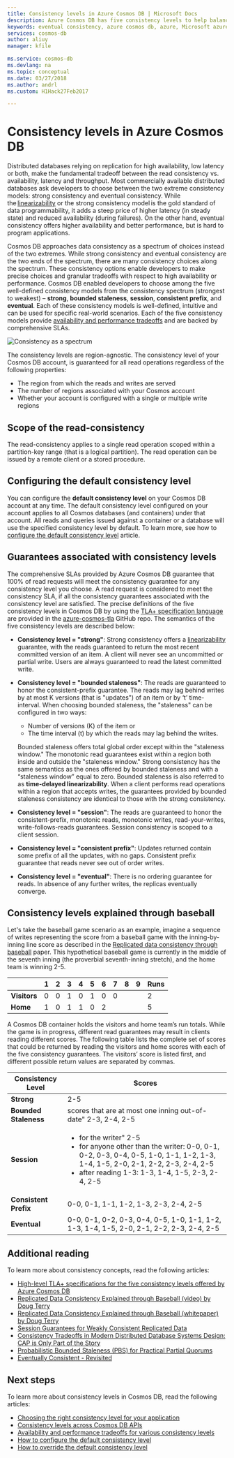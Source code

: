 ```yaml
---
title: Consistency levels in Azure Cosmos DB | Microsoft Docs
description: Azure Cosmos DB has five consistency levels to help balance eventual consistency, availability, and latency trade-offs.
keywords: eventual consistency, azure cosmos db, azure, Microsoft azure
services: cosmos-db
author: aliuy
manager: kfile

ms.service: cosmos-db
ms.devlang: na
ms.topic: conceptual
ms.date: 03/27/2018
ms.author: andrl
ms.custom: H1Hack27Feb2017

---
```

# Consistency levels in Azure Cosmos DB

Distributed databases relying on replication for high availability, low latency or both, make the fundamental tradeoff between the read consistency vs. availability, latency and throughput. Most commercially available distributed databases ask developers to choose between the two extreme consistency models: strong consistency and eventual consistency. While the [linearizability](http://cs.brown.edu/~mph/HerlihyW90/p463-herlihy.pdf) or the strong consistency model is the gold standard of data programmability, it adds a steep price of higher latency (in steady state) and reduced availability (during failures). On the other hand, eventual consistency offers higher availability and better performance, but is hard to program applications.

Cosmos DB approaches data consistency as a spectrum of choices instead of the two extremes. While strong consistency and eventual consistency are the two ends of the spectrum, there are many consistency choices along the spectrum. These consistency options enable developers to make precise choices and granular tradeoffs with respect to high availability or performance. Cosmos DB enabled developers to choose among the five well-defined consistency models from the consistency spectrum (strongest to weakest) – **strong**, **bounded staleness**, **session**, **consistent prefix**, and **eventual**. Each of these consistency models is well-defined, intuitive and can be used for specific real-world scenarios. Each of the five consistency models provide [availability and performance tradeoffs](consistency-levels-tradeoffs.md) and are backed by comprehensive SLAs.

![Consistency as a spectrum](./media/consistency-levels/five-consistency-levels.png)

The consistency levels are region-agnostic. The consistency level of your Cosmos DB account, is guaranteed for all read operations regardless of the following properties:

- The region from which the reads and writes are served
- The number of regions associated with your Cosmos account
- Whether your account is configured with a single or multiple write regions

## Scope of the read-consistency

The read-consistency applies to a single read operation scoped within a partition-key range (that is a logical partition). The read operation can be issued by a remote client or a stored procedure.

## Configuring the default consistency level

You can configure the **default consistency level** on your Cosmos DB account at any time. The default consistency level configured on your account applies to all Cosmos databases (and containers) under that account. All reads and queries issued against a container or a database will use the specified consistency level by default. To learn more, see how to [configure the default consistency level](how-to-manage-consistency.md#configure-the-default-consistency-level) article.

## Guarantees associated with consistency levels

The comprehensive SLAs provided by Azure Cosmos DB guarantee that 100% of read requests will meet the consistency guarantee for any consistency level you choose. A read request is considered to meet the consistency SLA, if all the consistency guarantees associated with the consistency level are satisfied. The precise definitions of the five consistency levels in Cosmos DB by using the [TLA+ specification language](http://lamport.azurewebsites.net/tla/tla.html) are provided in the [azure-cosmos-tla](https://github.com/Azure/azure-cosmos-tla) GitHub repo. The semantics of the five consistency levels are described below:

- **Consistency level = "strong"**: Strong consistency offers a [linearizability](https://aphyr.com/posts/313-strong-consistency-models) guarantee, with the reads guaranteed to return the most recent committed version of an item. A client will never see an uncommitted or partial write. Users are always guaranteed to read the latest committed write.

- **Consistency level = "bounded staleness"**: The reads are guaranteed to honor the consistent-prefix guarantee. The reads may lag behind writes by at most K versions (that is "updates") of an item or by ‘t’ time-interval. When choosing bounded staleness, the "staleness" can be configured in two ways: 

  * Number of versions (K) of the item or
  * The time interval (t) by which the reads may lag behind the writes. 

  Bounded staleness offers total global order except within the "staleness window." The monotonic read guarantees exist within a region both inside and outside the "staleness window." Strong consistency has the same semantics as the ones offered by bounded staleness and with a “staleness window” equal to zero. Bounded staleness is also referred to as **time-delayed linearizability**. When a client performs read operations within a region that accepts writes, the guarantees provided by bounded staleness consistency are identical to those with the strong consistency.

- **Consistency level = "session"**: The reads are guaranteed to honor the consistent-prefix, monotonic reads, monotonic writes, read-your-writes, write-follows-reads guarantees. Session consistency is scoped to a client session.

- **Consistency level = "consistent prefix"**: Updates returned contain some prefix of all the updates, with no gaps. Consistent prefix guarantee that reads never see out of order writes.

- **Consistency level = "eventual"**: There is no ordering guarantee for reads. In absence of any further writes, the replicas eventually converge.

## Consistency levels explained through baseball

Let's take the baseball game scenario as an example, imagine a sequence of writes representing the score from a baseball game with the inning-by-inning line score as described in the [Replicated data consistency through baseball](https://www.microsoft.com/en-us/research/wp-content/uploads/2011/10/ConsistencyAndBaseballReport.pdf) paper. This hypothetical baseball game is currently in the middle of the seventh inning (the proverbial seventh-inning stretch), and the home team is winning 2-5.

| | **1** | **2** | **3** | **4** | **5** | **6** | **7** | **8** | **9** | **Runs** |
| - | - | - | - | - | - | - | - | - | - | - |
| **Visitors** | 0 | 0 | 1 | 0 | 1 | 0 | 0 |  |  | 2 |
| **Home** | 1 | 0 | 1 | 1 | 0 | 2 |  |  |  | 5 |

A Cosmos DB container holds the visitors and home team’s run totals. While the game is in progress, different read guarantees may result in clients reading different scores. The following table lists the complete set of scores that could be returned by reading the visitors and home scores with each of the five consistency guarantees. The visitors’ score is listed first, and different possible return values are separated by commas.

| **Consistency Level** | **Scores** |
| - | - |
| **Strong** | 2-5 |
| **Bounded Staleness** | scores that are at most one inning out-of-date" 2-3, 2-4, 2-5 |
| **Session** | <ul><li>for the writer" 2-5</li><li> for anyone other than the writer: 0-0, 0-1, 0-2, 0-3, 0-4, 0-5, 1-0, 1-1, 1-2, 1-3, 1-4, 1-5, 2-0, 2-1, 2-2, 2-3, 2-4, 2-5</li><li>after reading 1-3:  1-3, 1-4, 1-5, 2-3, 2-4, 2-5</li> |
| **Consistent Prefix** | 0-0, 0-1, 1-1, 1-2, 1-3, 2-3, 2-4, 2-5 |
| **Eventual** | 0-0, 0-1, 0-2, 0-3, 0-4, 0-5, 1-0, 1-1, 1-2, 1-3, 1-4, 1-5, 2-0, 2-1, 2-2, 2-3, 2-4, 2-5 |

## Additional reading

To learn more about consistency concepts, read the following articles:

- [High-level TLA+ specifications for the five consistency levels offered by Azure Cosmos DB](https://github.com/Azure/azure-cosmos-tla)
- [Replicated Data Consistency Explained through Baseball (video) by Doug Terry](https://www.youtube.com/watch?v=gluIh8zd26I)
- [Replicated Data Consistency Explained through Baseball (whitepaper) by Doug Terry](https://www.microsoft.com/en-us/research/publication/replicated-data-consistency-explained-through-baseball/?from=http%3A%2F%2Fresearch.microsoft.com%2Fpubs%2F157411%2Fconsistencyandbaseballreport.pdf)
- [Session Guarantees for Weakly Consistent Replicated Data](https://dl.acm.org/citation.cfm?id=383631)
- [Consistency Tradeoffs in Modern Distributed Database Systems Design: CAP is Only Part of the Story](https://ieeexplore.ieee.org/abstract/document/6127847)
- [Probabilistic Bounded Staleness (PBS) for Practical Partial Quorums](http://vldb.org/pvldb/vol5/p776_peterbailis_vldb2012.pdf)
- [Eventually Consistent - Revisited](https://www.allthingsdistributed.com/2008/12/eventually_consistent.html)

## Next steps

To learn more about consistency levels in Cosmos DB, read the following articles:

* [Choosing the right consistency level for your application](consistency-levels-choosing.md)
* [Consistency levels across Cosmos DB APIs](consistency-levels-across-apis.md)
* [Availability and performance tradeoffs for various consistency levels](consistency-levels-tradeoffs.md)
* [How to configure the default consistency level](how-to-manage-consistency.md#configure-the-default-consistency-level)
* [How to override the default consistency level](how-to-manage-consistency.md#override-the-default-consistency-level)


